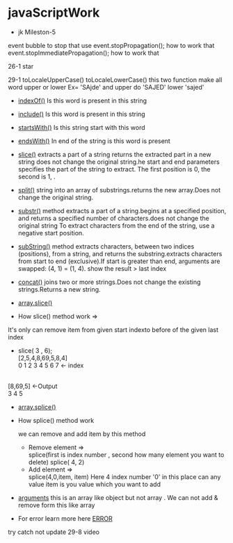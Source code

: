 # javaScriptWork

* jk Mileston-5 

event bubble 
to stop that use 
event.stopPropagation(); how to work that 
 event.stopImmediatePropagation(); how to work that 


26-1 star

29-1 
toLocaleUpperCase() toLocaleLowerCase() this two function make all word upper or lower
Ex= 'SAjde' and upper do 'SAJED' lower 'sajed'

* <a href="https://developer.mozilla.org/en-US/docs/Web/JavaScript/Reference/Global_Objects/String/indexOf">indexOf()</a> Is this word is present in this string
* <a href="https://developer.mozilla.org/en-US/docs/Web/JavaScript/Reference/Global_Objects/String/include">include()</a> Is this word is present in this string
* <a href="https://developer.mozilla.org/en-US/docs/Web/JavaScript/Reference/Global_Objects/String/startsWith">startsWith()</a> Is this string start with this word
* <a href="https://developer.mozilla.org/en-US/docs/Web/JavaScript/Reference/Global_Objects/String/endsWith">endsWith()</a> In end of the string is this word is present 

* <a href="https://www.w3schools.com/jsref/jsref_slice_string.asp">slice()</a>
extracts a part of a string  returns the extracted part in a new string does not change the original string.he start and end parameters specifies the part of the string to extract.
The first position is 0, the second is 1, .

* <a href="https://www.w3schools.com/jsref/jsref_split.asp">split()</a>
string into an array of substrings.returns the new array.Does not change the original string.
* <a href="https://www.w3schools.com/jsref/jsref_substr.asp">substr()</a>
method extracts a part of a string.begins at a specified position, and returns a specified number of characters.does not change the original string
To extract characters from the end of the string, use a negative start position.
* <a href="https://www.w3schools.com/jsref/jsref_substring.asp">subString()</a>
method extracts characters, between two indices (positions), from a string, and returns the substring.extracts characters from start to end (exclusive).If start is greater than end, arguments are swapped: (4, 1) = (1, 4). show the result > last index
* <a href="https://www.w3schools.com/jsref/jsref_concat_string.asp"> concat()</a>
joins two or more strings.Does not change the existing strings.Returns a new string.

* <a href="https://developer.mozilla.org/en-US/docs/Web/JavaScript/Reference/Global_Objects/Array/slice">array.slice()</a>
 *  How slice() method work => </br>
 <p> 
   It's only can remove item from given start indexto   before of the given last index 
   </br>

  *  slice( 3 , 6); </br>
   [2,5,4,8,69,5,8,4]</br>
    0 1 2 3  4  5 6 7 <- index 
 
   </br>  [8,69,5] <-Output </br>
    3 4 5 
 </p>

* <a href="https://developer.mozilla.org/en-US/docs/Web/JavaScript/Reference/Global_Objects/Array/splice">array.splice()</a> 

* How splice() method work 
  <p>we can remove and add item by this method  

   * Remove element => </br>
    splice(first is index number , second how many element you want to delete)
  splice( 4, 2)
    * Add element => </br>
 splice(4,0,item, item)
 Here 4 index number '0' in this place can any value item is you value which you want to  add
  </p>

* <a href="https://developer.mozilla.org/en-US/docs/Web/JavaScript/Reference/Functions/arguments">arguments</a>  this is an array like object but not array . We can not add & remove form this like array 

* For error learn more here <a href="https://github.com/mdn/content/blob/main/files/en-us/web/javascript/reference/global_objects/error/error/index.md?plain=1 ">ERROR</a> 

try catch not update 29-8 video 

